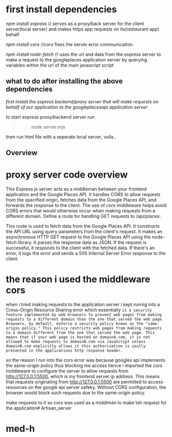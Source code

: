 # first install dependencies

*npm install express* // serves as a proxy/back server for the client server(local server) and makes https app requests on its(restaurant app) behalf

*npm install cors* //cors fixes the server error communication 

*npm install node-fetch* // uses the url and data from the express server to make a request to the googleplaces application server by querying variables within the url of the main javascript script

## what to do after installing the above dependencies

*first install the express backend/proxy server that will make requests on behalf of our application to the googleplacesapi application server*

to start express proxy/backend server
run 
>>  node server.mjs
<!-- you should see a message saying connected to ... -->

then run html file with a seperate local server, voila..

## Overview

# proxy server code overview

This Express.js server acts as a middleman between your frontend application and the Google Places API. It handles CORS to allow requests from the specified origin, fetches data from the Google Places API, and forwards the response to the client. The use of cors middleware helps avoid CORS errors that would otherwise occur when making requests from a different domain.
Define a route for handling GET requests to /api/places:

This route is used to fetch data from the Google Places API.
It constructs the API URL using query parameters from the client's request.
It makes an asynchronous HTTP GET request to the Google Places API using the node-fetch library.
It parses the response data as JSON.
If the request is successful, it responds to the client with the fetched data.
If there's an error, it logs the error and sends a 500 Internal Server Error response to the client.

# the reason i used the middleware cors

when i tried making requests to the application server i kept runnig into a Cross-Origin Resource Sharing error which essentially `is a security feature implemented by web browsers to prevent web pages from making requests to a different domain than the one that served the web page. Browsers, by default, enforce a security policy known as the "same-origin policy." This policy restricts web pages from making requests to a domain different from the one that served the web page. This means that if your web page is hosted on domainA.com, it is not allowed to make requests to domainB.com via JavaScript unless domainB.com explicitly allows it this authorisation is usully presented in the applications http response header.`

so the reason I run into the cors error was because googles api implements the same-origin policy thus blocking me access hence i imported the cors middleware to configure the server to allow requests from http://127.0.0.1:5500, which is my frontend server ip address. This means that requests originating from http://127.0.0.1:5500 are permitted to access resources on the google api server safeky. Without CORS configuration, the browser would block such requests due to the same-origin policy.

make requests to it so cors was used as a middlman to make teh request for the applicaiton# Artisan_server
# med-h
